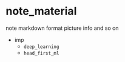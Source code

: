 # note_material

note markdown format picture info and so on 

+ imp
  + `deep_learning`
  + `head_first_ml`

